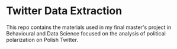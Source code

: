 # Twitter Data Extraction

This repo contains the materials used in my final master's project in Behavioural and Data Science focused on the analysis of political polarization on Polish Twitter.

